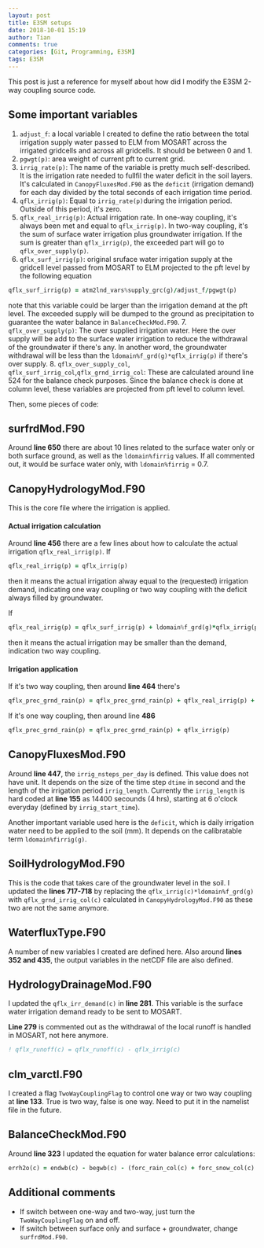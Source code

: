 ```yaml
---
layout: post
title: E3SM setups
date: 2018-10-01 15:19
author: Tian
comments: true
categories: [Git, Programming, E3SM]
tags: E3SM
---
```

This post is just a reference for myself about how did I modify the E3SM 2-way coupling source code.

## Some important variables

1. `adjust_f`: a local variable I created to define the ratio between the total irrigation supply water passed to ELM from MOSART across the irrigated gridcells and across all gridcells. It should be between 0 and 1. 
2. `pgwgt(p)`: area weight of current pft to current grid.
3. `irrig_rate(p)`: The name of the variable is pretty much self-described. It is the irrigation rate needed to fullfil the water deficit in the soil layers. It's calculated in `CanopyFluxesMod.F90` as the `deficit` (irrigation demand) for each day divided by the total seconds of each irrigation time period.
4. `qflx_irrig(p)`: Equal to `irrig_rate(p)`during the irrigation period. Outside of this period, it's zero.
5. `qflx_real_irrig(p)`: Actual irrigation rate. In one-way coupling, it's always been met and equal to `qflx_irrig(p)`. In two-way coupling, it's the sum of surface water irrigation plus groundwater irrigation.  If the sum is greater than `qflx_irrig(p)`, the exceeded part will go to `qflx_over_supply(p)`.
6. `qflx_surf_irrig(p)`: original sruface water irrigation supply at the gridcell level passed from MOSART to ELM projected to the pft level by the following equation
```fortran
qflx_surf_irrig(p) = atm2lnd_vars%supply_grc(g)/adjust_f/pgwgt(p)
```
note that this variable could be larger than the irrigation demand at the pft level. The exceeded supply will be dumped to the ground as precipitation to guarantee the water balance in `BalanceCheckMod.F90`.
7. `qflx_over_supply(p)`: The over supplied irrigation water. Here the over supply will be add to the surface water irrigation to reduce the withdrawal of the groundwater if there's any. In another word, the groundwater withdrawal will be less than the `ldomain%f_grd(g)*qflx_irrig(p)` if there's over supply.
8. `qflx_over_supply_col`, `qflx_surf_irrig_col`,`qflx_grnd_irrig_col`: These are calculated around line 524 for the balance check purposes. Since the balance check is done at column level, these variables are projected from pft level to column level.

Then, some pieces of code:

## surfrdMod.F90
Around **line 650** there are about 10 lines related to the surface water only or both surface ground, as well as the `ldomain%firrig` values. If all commented out, it would be surface water only, with `ldomain%firrig` = 0.7.

## CanopyHydrologyMod.F90
This is the core file where the irrigation is applied. 

#### Actual irrigation calculation
Around **line 456** there are a few lines about how to calculate the actual irrigation `qflx_real_irrig(p)`.
If 
```fortran
qflx_real_irrig(p) = qflx_irrig(p)
```
then it means the actual irrigation alway equal to the (requested) irrigation demand, indicating one way coupling or two way coupling with the deficit always filled by groundwater.

If 
```fortran
qflx_real_irrig(p) = qflx_surf_irrig(p) + ldomain%f_grd(g)*qflx_irrig(p)
```
then it means the actual irrigation may be smaller than the demand, indication two way coupling.
#### Irrigation application
If it's two way coupling, then around **line 464** there's
```fortran
qflx_prec_grnd_rain(p) = qflx_prec_grnd_rain(p) + qflx_real_irrig(p) + qflx_over_supply(p)
```
If it's one way coupling, then around line **486**
```fortran
qflx_prec_grnd_rain(p) = qflx_prec_grnd_rain(p) + qflx_irrig(p)
```

## CanopyFluxesMod.F90
Around **line 447**, the `irrig_nsteps_per_day` is defined. This value does not have unit. It depends on the size of the time step `dtime` in second and the length of the irrigation period `irrig_length`. Currently the `irrig_length` is hard coded at **line 155** as 14400 secounds (4 hrs), starting at 6 o'clock everyday (defined by `irrig_start_time`).

Another important variable used here is the `deficit`, which is daily irrigation water need to be applied to the soil (mm). It depends on the calibratable term `ldomain%firrig(g)`.

## SoilHydrologyMod.F90
This is the code that takes care of the groundwater level in the soil. I updated the **lines 717-718** by replacing the `qflx_irrig(c)*ldomain%f_grd(g) ` with `qflx_grnd_irrig_col(c)` calculated in `CanopyHydrologyMod.F90` as these two are not the same anymore.

## WaterfluxType.F90
A number of new variables I created are defined here. Also around **lines 352 and 435**, the output variables in the netCDF file are also defined.  

## HydrologyDrainageMod.F90
I updated the `qflx_irr_demand(c)` in **line 281**. This variable is the surface water irrigation demand ready to be sent to MOSART. 

**Line 279** is commented out as the withdrawal of the local runoff is handled in MOSART, not here anymore. 
```fortran
! qflx_runoff(c) = qflx_runoff(c) - qflx_irrig(c)
```

## clm_varctl.F90
I created a flag `TwoWayCouplingFlag` to control one way or two way coupling at **line 133**. True is two way, false is one way. Need to put it in the namelist file in the future.

## BalanceCheckMod.F90
Around **line 323** I updated the equation for water balance error calculations:

```fortran
errh2o(c) = endwb(c) - begwb(c) - (forc_rain_col(c) + forc_snow_col(c)  + qflx_floodc(c) + qflx_surf_irrig_col(c) + qflx_over_supply_col(c) - qflx_evap_tot(c) - qflx_surf(c)  - qflx_h2osfc_surf(c) - qflx_qrgwl(c) - qflx_drain(c) - qflx_drain_perched(c) - qflx_snwcp_ice(c)  - qflx_lateral(c)) * dtime 
```

## Additional comments
- If switch between one-way and two-way, just turn the `TwoWayCouplingFlag` on and off. 
- If switch between surface only and surface + groundwater, change `surfrdMod.F90`.
